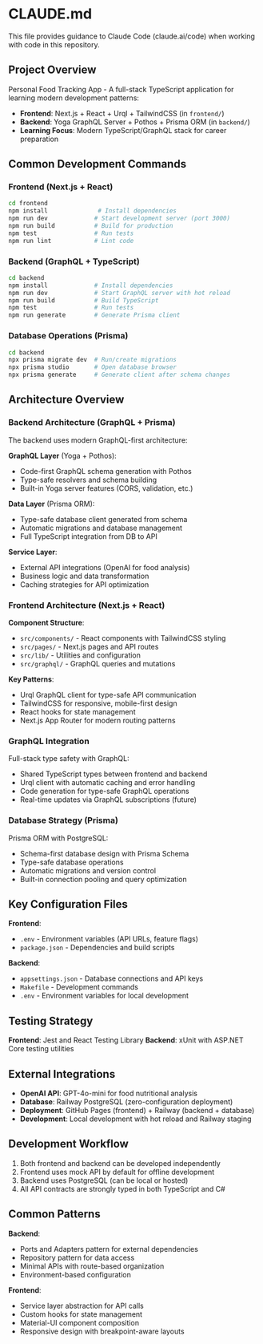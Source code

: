 # CLAUDE.md

This file provides guidance to Claude Code (claude.ai/code) when working with code in this repository.

## Project Overview

Personal Food Tracking App - A full-stack TypeScript application for learning modern development patterns:
- **Frontend**: Next.js + React + Urql + TailwindCSS (in `frontend/`)
- **Backend**: Yoga GraphQL Server + Pothos + Prisma ORM (in `backend/`)
- **Learning Focus**: Modern TypeScript/GraphQL stack for career preparation

## Common Development Commands

### Frontend (Next.js + React)
```bash
cd frontend
npm install              # Install dependencies
npm run dev             # Start development server (port 3000)
npm run build           # Build for production
npm test                # Run tests
npm run lint            # Lint code
```

### Backend (GraphQL + TypeScript)
```bash
cd backend
npm install             # Install dependencies
npm run dev             # Start GraphQL server with hot reload
npm run build           # Build TypeScript
npm test                # Run tests
npm run generate        # Generate Prisma client
```

### Database Operations (Prisma)
```bash
cd backend
npx prisma migrate dev  # Run/create migrations
npx prisma studio       # Open database browser
npx prisma generate     # Generate client after schema changes
```

## Architecture Overview

### Backend Architecture (GraphQL + Prisma)

The backend uses modern GraphQL-first architecture:

**GraphQL Layer** (Yoga + Pothos):
- Code-first GraphQL schema generation with Pothos
- Type-safe resolvers and schema building
- Built-in Yoga server features (CORS, validation, etc.)

**Data Layer** (Prisma ORM):
- Type-safe database client generated from schema
- Automatic migrations and database management
- Full TypeScript integration from DB to API

**Service Layer**:
- External API integrations (OpenAI for food analysis)
- Business logic and data transformation
- Caching strategies for API optimization

### Frontend Architecture (Next.js + React)

**Component Structure**:
- `src/components/` - React components with TailwindCSS styling
- `src/pages/` - Next.js pages and API routes
- `src/lib/` - Utilities and configuration
- `src/graphql/` - GraphQL queries and mutations

**Key Patterns**:
- Urql GraphQL client for type-safe API communication
- TailwindCSS for responsive, mobile-first design
- React hooks for state management
- Next.js App Router for modern routing patterns

### GraphQL Integration

Full-stack type safety with GraphQL:
- Shared TypeScript types between frontend and backend
- Urql client with automatic caching and error handling
- Code generation for type-safe GraphQL operations
- Real-time updates via GraphQL subscriptions (future)

### Database Strategy (Prisma)

Prisma ORM with PostgreSQL:
- Schema-first database design with Prisma Schema
- Type-safe database operations
- Automatic migrations and version control
- Built-in connection pooling and query optimization

## Key Configuration Files

**Frontend**:
- `.env` - Environment variables (API URLs, feature flags)
- `package.json` - Dependencies and build scripts

**Backend**:
- `appsettings.json` - Database connections and API keys
- `Makefile` - Development commands
- `.env` - Environment variables for local development

## Testing Strategy

**Frontend**: Jest and React Testing Library
**Backend**: xUnit with ASP.NET Core testing utilities

## External Integrations

- **OpenAI API**: GPT-4o-mini for food nutritional analysis
- **Database**: Railway PostgreSQL (zero-configuration deployment)
- **Deployment**: GitHub Pages (frontend) + Railway (backend + database)
- **Development**: Local development with hot reload and Railway staging

## Development Workflow

1. Both frontend and backend can be developed independently
2. Frontend uses mock API by default for offline development
3. Backend uses PostgreSQL (can be local or hosted)
4. All API contracts are strongly typed in both TypeScript and C#

## Common Patterns

**Backend**:
- Ports and Adapters pattern for external dependencies
- Repository pattern for data access
- Minimal APIs with route-based organization
- Environment-based configuration

**Frontend**:
- Service layer abstraction for API calls
- Custom hooks for state management
- Material-UI component composition
- Responsive design with breakpoint-aware layouts